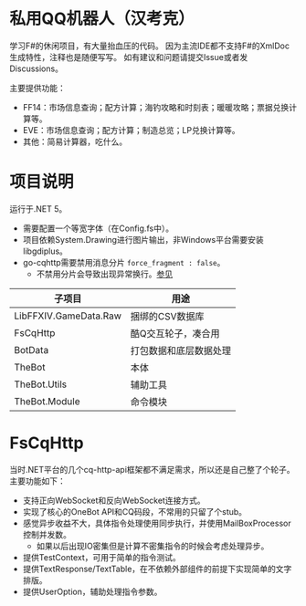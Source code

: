 ﻿私用QQ机器人（汉考克）
===========
学习F#的休闲项目，有大量抬血压的代码。
因为主流IDE都不支持F#的XmlDoc生成特性，注释也是随便写写。
如有建议和问题请提交Issue或者发Discussions。

主要提供功能：
* FF14：市场信息查询；配方计算；海钓攻略和时刻表；暖暖攻略；票据兑换计算等。
* EVE：市场信息查询；配方计算；制造总览；LP兑换计算等。
* 其他：简易计算器，吃什么。

项目说明
=======
运行于.NET 5。
* 需要配置一个等宽字体（在Config.fs中）。
* 项目依赖System.Drawing进行图片输出，非Windows平台需要安装libgdiplus。
* go-cqhttp需要禁用消息分片 ``force_fragment : false``。
    * 不禁用分片会导致出现异常换行。[参见](https://github.com/Mrs4s/go-cqhttp/issues/884)
    

|子项目 |用途|
|-----|----|
|LibFFXIV.GameData.Raw |捆绑的CSV数据库|
|FsCqHttp |酷Q交互轮子，凑合用 |
|BotData |打包数据和底层数据处理 |
|TheBot |本体 |
|TheBot.Utils |辅助工具 |
|TheBot.Module |命令模块 | 

FsCqHttp
========
当时.NET平台的几个cq-http-api框架都不满足需求，所以还是自己整了个轮子。
主要功能如下：
* 支持正向WebSocket和反向WebSocket连接方式。
* 实现了核心的OneBot API和CQ码段，不常用的只留了个stub。
* 感觉异步收益不大，具体指令处理使用同步执行，并使用MailBoxProcessor控制并发数。
    * 如果以后出现IO密集但是计算不密集指令的时候会考虑处理异步。
* 提供TestContext，可用于简单的指令测试。
* 提供TextResponse/TextTable，在不依赖外部组件的前提下实现简单的文字排版。
* 提供UserOption，辅助处理指令参数。
